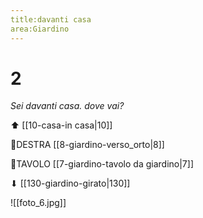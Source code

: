 ```yaml
---
title:davanti casa
area:Giardino
---
```

# 2
_Sei davanti casa.
dove vai?_

⬆︎ [[10-casa-in casa|10]]

👣DESTRA [[8-giardino-verso_orto|8]]

👀TAVOLO [[7-giardino-tavolo da giardino|7]]

⬇︎ [[130-giardino-girato|130]] 

![[foto_6.jpg]]